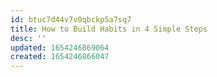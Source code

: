 ```yaml
---
id: btuc7d44v7v0qbckp5a7sq7
title: How to Build Habits in 4 Simple Steps
desc: ''
updated: 1654246869064
created: 1654246866047
---
```


